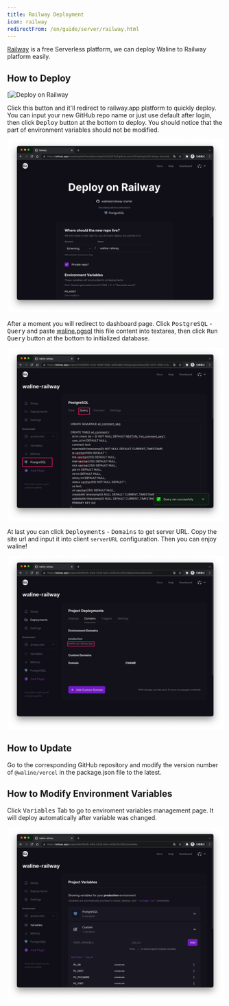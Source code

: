 ```yaml
---
title: Railway Deployment
icon: railway
redirectFrom: /en/guide/server/railway.html
---
```


[Railway](https://railway.app/) is a free Serverless platform, we can deploy Waline to Railway platform easily.

<!-- more -->

## How to Deploy

[![Deploy on Railway](https://railway.app/new/template/UZB84v?referralCode=lizheming)

Click this button and it'll redirect to railway.app platform to quickly deploy. You can input your new GitHub repo name or just use default after login, then click <kbd>Deploy</kbd> button at the bottom to deploy. You should notice that the part of environment variables should not be modified.

![railway1](../../../assets/railway-1.jpg)

After a moment you will redirect to dashboard page. Click <kbd>PostgreSQL</kbd> - <kbd>Query</kbd> and paste [waline.pgsql](https://github.com/walinejs/waline/blob/main/assets/waline.pgsql) this file content into textarea, then click <kbd>Run Query</kbd> button at the bottom to initialized database.

![railway2](../../../assets/railway-2.jpg)

At last you can click <kbd>Deployments</kbd> - <kbd>Domains</kbd> to get server URL. Copy the site url and input it into client `serverURL` configuration. Then you can enjoy waline!

![railway3](../../../assets/railway-3.jpg)

## How to Update

Go to the corresponding GitHub repository and modify the version number of `@waline/vercel` in the package.json file to the latest.

## How to Modify Environment Variables

Click <kbd>Variables</kbd> Tab to go to enviroment variables management page. It will deploy automatically after variable was changed.

![railway4](../../../assets/railway-4.jpg)
